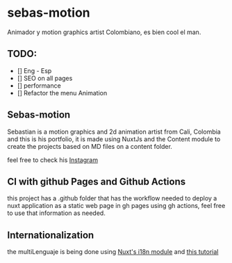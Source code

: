 # sebas-motion
Animador y motion graphics artist Colombiano, es bien cool el man.

## TODO: 
- [] Eng - Esp
- [] SEO on all pages
- [] performance
- [] Refactor the menu Animation

## Sebas-motion
Sebastian is a motion graphics and 2d animation artist from Cali, Colombia and this is his portfolio, it is
made using NuxtJs and the Content module to create the projects based on MD files on a content folder.

feel free to check his [Instagram](https://www.instagram.com/sebas_motion)

## CI with github Pages and Github Actions
this project has a .github folder that has the workflow needed to deploy a nuxt application as a 
static web page in gh pages using gh actions, feel free to use that information as needed.

## Internationalization
the multiLenguaje is being done using [Nuxt's i18n module](https://i18n.nuxtjs.org) and
[this tutorial](https://phrase.com/blog/posts/nuxt-js-tutorial-i18n/#External_JSON_or_JS_Files)
